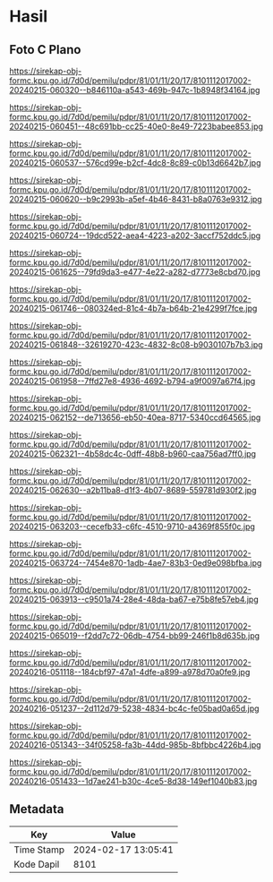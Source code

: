 # Hasil

## Foto C Plano

https://sirekap-obj-formc.kpu.go.id/7d0d/pemilu/pdpr/81/01/11/20/17/8101112017002-20240215-060320--b846110a-a543-469b-947c-1b8948f34164.jpg

https://sirekap-obj-formc.kpu.go.id/7d0d/pemilu/pdpr/81/01/11/20/17/8101112017002-20240215-060451--48c691bb-cc25-40e0-8e49-7223babee853.jpg

https://sirekap-obj-formc.kpu.go.id/7d0d/pemilu/pdpr/81/01/11/20/17/8101112017002-20240215-060537--576cd99e-b2cf-4dc8-8c89-c0b13d6642b7.jpg

https://sirekap-obj-formc.kpu.go.id/7d0d/pemilu/pdpr/81/01/11/20/17/8101112017002-20240215-060620--b9c2993b-a5ef-4b46-8431-b8a0763e9312.jpg

https://sirekap-obj-formc.kpu.go.id/7d0d/pemilu/pdpr/81/01/11/20/17/8101112017002-20240215-060724--19dcd522-aea4-4223-a202-3accf752ddc5.jpg

https://sirekap-obj-formc.kpu.go.id/7d0d/pemilu/pdpr/81/01/11/20/17/8101112017002-20240215-061625--79fd9da3-e477-4e22-a282-d7773e8cbd70.jpg

https://sirekap-obj-formc.kpu.go.id/7d0d/pemilu/pdpr/81/01/11/20/17/8101112017002-20240215-061746--080324ed-81c4-4b7a-b64b-21e4299f7fce.jpg

https://sirekap-obj-formc.kpu.go.id/7d0d/pemilu/pdpr/81/01/11/20/17/8101112017002-20240215-061848--32619270-423c-4832-8c08-b9030107b7b3.jpg

https://sirekap-obj-formc.kpu.go.id/7d0d/pemilu/pdpr/81/01/11/20/17/8101112017002-20240215-061958--7ffd27e8-4936-4692-b794-a9f0097a67f4.jpg

https://sirekap-obj-formc.kpu.go.id/7d0d/pemilu/pdpr/81/01/11/20/17/8101112017002-20240215-062152--de713656-eb50-40ea-8717-5340ccd64565.jpg

https://sirekap-obj-formc.kpu.go.id/7d0d/pemilu/pdpr/81/01/11/20/17/8101112017002-20240215-062321--4b58dc4c-0dff-48b8-b960-caa756ad7ff0.jpg

https://sirekap-obj-formc.kpu.go.id/7d0d/pemilu/pdpr/81/01/11/20/17/8101112017002-20240215-062630--a2b11ba8-d1f3-4b07-8689-559781d930f2.jpg

https://sirekap-obj-formc.kpu.go.id/7d0d/pemilu/pdpr/81/01/11/20/17/8101112017002-20240215-063203--cecefb33-c6fc-4510-9710-a4369f855f0c.jpg

https://sirekap-obj-formc.kpu.go.id/7d0d/pemilu/pdpr/81/01/11/20/17/8101112017002-20240215-063724--7454e870-1adb-4ae7-83b3-0ed9e098bfba.jpg

https://sirekap-obj-formc.kpu.go.id/7d0d/pemilu/pdpr/81/01/11/20/17/8101112017002-20240215-063913--c9501a74-28e4-48da-ba67-e75b8fe57eb4.jpg

https://sirekap-obj-formc.kpu.go.id/7d0d/pemilu/pdpr/81/01/11/20/17/8101112017002-20240215-065019--f2dd7c72-06db-4754-bb99-246f1b8d635b.jpg

https://sirekap-obj-formc.kpu.go.id/7d0d/pemilu/pdpr/81/01/11/20/17/8101112017002-20240216-051118--184cbf97-47a1-4dfe-a899-a978d70a0fe9.jpg

https://sirekap-obj-formc.kpu.go.id/7d0d/pemilu/pdpr/81/01/11/20/17/8101112017002-20240216-051237--2d112d79-5238-4834-bc4c-fe05bad0a65d.jpg

https://sirekap-obj-formc.kpu.go.id/7d0d/pemilu/pdpr/81/01/11/20/17/8101112017002-20240216-051343--34f05258-fa3b-44dd-985b-8bfbbc4226b4.jpg

https://sirekap-obj-formc.kpu.go.id/7d0d/pemilu/pdpr/81/01/11/20/17/8101112017002-20240216-051433--1d7ae241-b30c-4ce5-8d38-149ef1040b83.jpg


## Metadata

| Key        | Value               |
| ---------- | ------------------- |
| Time Stamp | 2024-02-17 13:05:41 |
| Kode Dapil | 8101                |



